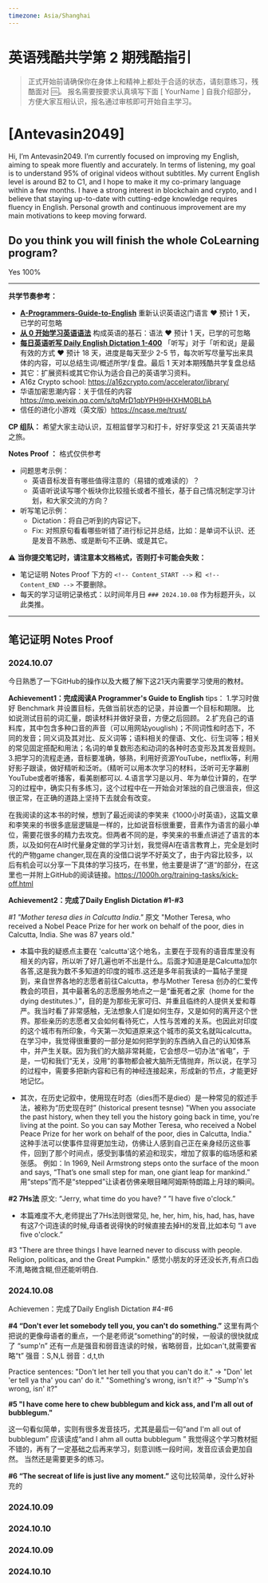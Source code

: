 ```yaml
---
timezone: Asia/Shanghai
---
```


# 英语残酷共学第 2 期残酷指引

> 正式开始前请确保你在身体上和精神上都处于合适的状态，请刻意练习，残酷面对 🆒。 报名需要按要求认真填写下面 [ YourName ] 自我介绍部分，方便大家互相认识，报名通过审核即可开始自主学习。

# [Antevasin2049]

Hi, I’m Antevasin2049. I’m currently focused on improving my English, aiming to speak more fluently and accurately. In terms of listening,
my goal is to understand 95% of original videos without subtitles. 
My current English level is around B2 to C1, and I hope to make it my co-primary language within a few months. 
I have a strong interest in blockchain and crypto, and I believe that staying up-to-date with cutting-edge knowledge requires fluency in English. 
Personal growth and continuous improvement are my main motivations to keep moving forward.


## Do you think you will finish the whole CoLearning program?

Yes 100% 

---

**共学节奏参考：**

- [**A-Programmers-Guide-to-English**](https://github.com/yujiangshui/A-Programmers-Guide-to-English) 重新认识英语这门语言 ❤️ 预计 1 天，已学的可忽略
- [**从 0 开始学习英语语法**](https://hzpt-inet-club.github.io/english-note/) 构成英语的基石：语法 ❤️ 预计 1 天，已学的可忽略
- [**每日英语听写 Daily English Dictation 1-400**](https://www.bilibili.com/video/BV1U7411a7xG?p=3&vd_source=bc0666711d2280c24d54945ab9c11146) 「听写」对于「听和说」是最有效的方式 ❤️ 预计 18 天，进度是每天至少 2-5 节，每次听写尽量写出来具体的内容，可以总结生词/概述所学/复盘。最后 1 天对本期残酷共学复盘总结
- 其它：扩展资料或其它你认为适合自己的英语学习资料。
- A16z Crypto school: https://a16zcrypto.com/accelerator/library/
- 华语加密思潮内容：关于信任的内容 https://mp.weixin.qq.com/s/tqMrD1qbYPH9HHXHM0BLbA
- 信任的进化小游戏（英文版）https://ncase.me/trust/ 


**CP 组队：**  希望大家主动认识，互相监督学习和打卡，好好享受这 21 天英语共学之旅。

**Notes Proof ：** 格式仅供参考

- 问题思考示例：
  - 英语音标发音有哪些值得注意的（易错的或难读的）？
  - 英语听说读写哪个板块你比较擅长或者不擅长，基于自己情况制定学习计划，和大家交流的方向？
- 听写笔记示例：
  - Dictation：将自己听到的内容记下。
  - Fix: 对照原句看看哪些听错了进行标记并总结，比如：是单词不认识、还是发音不熟悉、或是断句不正确、或是其它。

⚠️ **当你提交笔记时，请注意本文档格式，否则打卡可能会失败：**

- 笔记证明 Notes Proof 下方的 `<!-- Content_START -->` 和` <!-- Content_END -->` 不要删除。
- 每天的学习证明记录格式：以时间年月日 `### 2024.10.08` 作为标题开头，以此类推。

---

## 笔记证明 Notes Proof

<!-- Content_START --> 

### 2024.10.07
今日熟悉了一下GitHub的操作以及大概了解下这21天内需要学习使用的教材。

**Achievement1：完成阅读A Programmer's Guide to English**
tips：
1.学习时做好 Benchmark 并设置目标，先做当前状态的记录，并设置一个目标和期限。 比如说测试目前的词汇量，朗读材料并做好录音，方便之后回顾。
2.扩充自己的语料库，其中包含多种口音的声音（可以用网站youglish)；不同词性和时态下，不同的发音；同义词及其对比、反义词等；语料相关的俚语、文化、衍生词等；相关的常见固定搭配和用法；名词的单复数形态和动词的各种时态变形及其发音规则。
3.把学习的流程走通，音标要准确，够熟，利用好资源YouTube，netflix等，利用好影子跟读，做好精听和泛听。（精听可以用本次学习的材料，泛听可无字幕刷YouTube或者听播客，看美剧都可以.
4.语言学习是以月、年为单位计算的，在学习的过程中，确实只有多练习，这个过程中在一开始会对笨拙的自己很沮丧，但这很正常，在正确的道路上坚持下去就会有改变。

在我阅读的这本书的时候，想到了最近阅读的李笑来《1000小时英语》，这篇文章和李笑来的书很多底层逻辑是一样的，比如说音标很重要，音素作为语言的最小单位，需要花很多的精力去攻克。但两者不同的是，李笑来的书重点讲述了语言的本质，以及如何在AI时代量身定做的学习计划，我觉得AI在语言教育上，完全是划时代的产物game changer,现在真的没借口说学不好英文了，由于内容比较多，以后有机会可以分享一下具体的学习技巧，在书里，他主要是讲了“道“的部分，在这里也一并附上GitHub的阅读链接。https://1000h.org/training-tasks/kick-off.html

**Achievement2：完成了Daily English Dictation #1-#3**

*#1 "Mother teresa dies in Calcutta India."*
原文 "Mother Teresa, who received a Nobel Peace Prize for her work on behalf of the poor, dies in Calcutta, India. She was 87 years old."
* 本篇中我的疑惑点主要在 'calcutta'这个地名，主要在于现有的语音库里没有相关的内容，所以听了好几遍也听不出是什么。后面才知道是是Calcutta加尔各答,这是我为数不多知道的印度的城市.这还是多年前我读的一篇帖子里提到，来自世界各地的志愿者前往Calcutta，参与Mother Teresa 创办的仁爱传教会的项目，其中最著名的志愿服务地点之一是“垂死者之家（home for the dying destitutes.）”，目的是为那些无家可归、并重且临终的人提供关爱和尊严。我当时看了非常感触，无法想象人们是如何生存，又是如何的离开这个世界。那些亲历的志愿者又会如何看待死亡，人性与苦难的关系。也因此对印度的这个城市有所印象，今天第一次知道原来这个城市的英文名就叫calcutta。
在学习中，我觉得很重要的一部分是如何把学到的东西纳入自己的认知体系中，并产生关联。因为我们的大脑非常耗能，它会想尽一切办法“省电”，于是，一切和我们“无关，没用”的事物都会被大脑所无情抛弃，所以说，在学习的过程中，需要多把新内容和已有的神经连接起来，形成新的节点，才能更好地记忆。

* 其次，在历史记叙中，使用现在时态（dies而不是died）是一种常见的叙述手法，被称为“历史现在时” (historical present tesnse)
"When you associate the past history, when they tell you the history going back in time, you're living at the point. So you can say Mother Teresa, who received a Nobel Peace Prize for her work on behalf of the poor, dies in Calcutta, India."
这种手法可以使事件显得更加生动，仿佛让人感到自己正在亲身经历这些事件，回到了那个时间点，感受到事情的紧迫和现实，增加了叙事的临场感和紧张感。
例如：In 1969, Neil Armstrong steps onto the surface of the moon and says, “That’s one small step for man, one giant leap for mankind.” 用“steps”而不是“stepped”让读者仿佛亲眼目睹阿姆斯特朗踏上月球的瞬间。

**#2 7Hs法**
原文:
“Jerry, what time do you have? “
”I have five o'clock.”
* 本篇难度不大,老师提出了7Hs法则很常见, he, her, him, his, had, has, have 有这7个词连读的时候,母语者说得快的时候直接去掉H的发音,比如本句 “I ave five o'clock.”

#3 "There are three things I have learned never to discuss with people. Religion, politicas, and the Great Pumpkin."
感觉小朋友的牙还没长齐,有点口齿不清,略微含糊,但还能听明白.


### 2024.10.08 
Achievemen：完成了Daily English Dictation #4-#6

**#4 “Don't ever let somebody tell you, you can't do something.”**
这里有两个把说的更像母语者的重点，一个是老师说“something”的时候，一般读的很快就成了 “sump'n”
还有一点是强音和弱音连读的时候，省略弱音，比如can't,就需要省略“t”
强音：S,N,L
弱音：d,t,th

Practice sentences:
"Don't let her tell you that you can't do it." → "Don' let 'er tell ya tha' you can' do it."
"Something's wrong, isn't it?" → "Sump'n's wrong, isn' it?"

**#5 "I have come here 
to chew bubblegum 
and kick ass, 
and I'm all out of bubblegum."**

这一句看似简单，实则有很多发音技巧，尤其是最后一句“and I'm all out of bubblegum” 应该读成“and I ahm all outta bubblegum ”
我觉得这个学习教材挺不错的，再有了一定基础之后再来学习，刻意训练一段时间，发音应该会更加自然。
当然还是需要更多的练习。

**#6 “The secreat of life is just live any moment.”**
这句比较简单，没什么好补充的

### 2024.10.09



### 2024.10.10



### 2024.10.09



### 2024.10.10







<!-- Content_END -->
